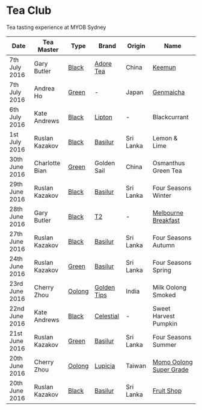 # Tea Club 
Tea tasting experience at MYOB Sydney

| Date           | Tea Master      | Type     | Brand         | Origin    | Name                      |
|----------------|-----------------|----------|---------------|-----------|---------------------------|
| 7th July 2016  | Gary Butler     | [Black]  | [Adore Tea]   | China     | [Keemun]                  |
| 7th July 2016  | Andrea Ho       | [Green]  | -             | Japan     | [Genmaicha]               |
| 6th July 2016  | Kate Andrews    | [Black]  | [Lipton]      | -         | Blackcurrant              |
| 1st July 2016  | Ruslan Kazakov  | [Black]  | [Basilur]     | Sri Lanka | Lemon & Lime              |
| 30th June 2016 | Charlotte Bian  | [Green]  | Golden Sail   | China     | Osmanthus Green Tea       |
| 29th June 2016 | Ruslan Kazakov  | [Black]  | [Basilur]     | Sri Lanka | Four Seasons Winter       |
| 28th June 2016 | Gary Butler     | [Black]  | [T2]          | -         | [Melbourne Breakfast]     |
| 27th June 2016 | Ruslan Kazakov  | [Black]  | [Basilur]     | Sri Lanka | Four Seasons Autumn       |
| 24th June 2016 | Ruslan Kazakov  | [Green]  | [Basilur]     | Sri Lanka | Four Seasons Spring       |
| 23rd June 2016 | Cherry Zhou     | [Oolong] | [Golden Tips] | India     | Milk Oolong Smoked        |
| 22nd June 2016 | Kate Andrews    | [Black]  | [Celestial]   | -         | Sweet Harvest Pumpkin     |
| 21st June 2016 | Ruslan Kazakov  | [Green]  | [Basilur]     | Sri Lanka | Four Seasons Summer       |
| 20th June 2016 | Cherry Zhou     | [Oolong] | [Lupicia]     | Taiwan    | [Momo Oolong Super Grade] |
| 20th June 2016 | Ruslan Kazakov  | [Black]  | [Basilur]     | Sri Lanka | [Fruit Shop]              |

<!-- Type -->
[Black]: https://en.wikipedia.org/wiki/Black_tea
[Green]: https://en.wikipedia.org/wiki/Green_tea
[White]: https://en.wikipedia.org/wiki/White_tea
[Oolong]: https://en.wikipedia.org/wiki/Oolong

<!-- Brand -->
[Basilur]: http://www.basilurshop.com.au
[Celestial]: http://www.celestialseasonings.com
[T2]: http://www.t2tea.com
[Lupicia]: http://www.lupicia.com.au
[Golden Tips]: http://www.goldentipstea.com
[Lipton]: http://www.liptontea.com
[Adore Tea]: http://adoretea.com.au

<!-- Name -->
[Genmaicha]: https://en.wikipedia.org/wiki/Genmaicha
[Keemun]: http://adoretea.com.au/Black/Black-Tea/Keemun.html
[Melbourne Breakfast]: http://www.t2tea.com/en/au/tea/melbourne-breakfast-loose-leaf-gift-cube-T125AE023.html
[Momo Oolong Super Grade]: https://usa.lupicia.com/category/select/cid/308/pid/9383/language/en
[Fruit Shop]: http://www.basilurshop.com.au/basilur/festive-collection-100g-lt-fruit-shop
